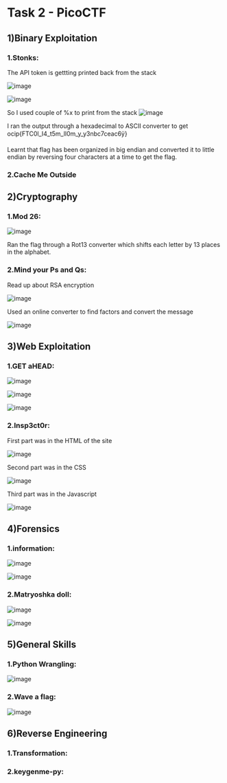 # Task 2 - PicoCTF

## 1)Binary Exploitation

### 1.Stonks:

The API token is gettting printed back from the stack

![image](https://user-images.githubusercontent.com/118385974/222921837-993033fe-a044-49af-b242-a27c97fb82e4.png)

![image](https://user-images.githubusercontent.com/118385974/222922022-247be00a-56ec-4ee2-bb1b-1ce6306f6386.png)

So I used couple of %x to print from the stack
![image](https://user-images.githubusercontent.com/118385974/222922152-0deca362-0813-4074-8826-8cd1527a2c7e.png)

I ran the output through a hexadecimal to ASCII converter to get ocip{FTC0l_I4_t5m_ll0m_y_y3nbc7ceac6ÿ}

Learnt that flag has been organized in big endian and converted it to little endian by reversing four characters at a time to get the flag.


### 2.Cache Me Outside

## 2)Cryptography

### 1.Mod 26:

![image](https://user-images.githubusercontent.com/118385974/222922387-d4753dba-ea6b-4f8d-8c97-ab7537b3dc1c.png)

Ran the flag through a Rot13 converter which shifts each letter by 13 places in the alphabet.


### 2.Mind your Ps and Qs:

Read up about RSA encryption 

![image](https://user-images.githubusercontent.com/118385974/222922659-7eed40bb-0ae8-4f8c-923f-21ff56d7a2c4.png)

Used an online converter to find factors and convert the message

![image](https://user-images.githubusercontent.com/118385974/222922645-5cc6c3b6-580b-4ca7-b22f-a274be0d20b1.png)


## 3)Web Exploitation

### 1.GET aHEAD:

![image](https://user-images.githubusercontent.com/118385974/222923332-20b24f59-4a78-48e7-a7f6-b13538cb1eb1.png)

![image](https://user-images.githubusercontent.com/118385974/222923413-b6574704-e0ba-4c51-8a09-9e6821a642d9.png)

![image](https://user-images.githubusercontent.com/118385974/222923348-dcd76b56-6bc6-45c0-86e2-506a96327c4d.png)


### 2.Insp3ct0r:

First part was in the HTML of the site

![image](https://user-images.githubusercontent.com/118385974/222923486-1fb59413-3393-43b1-a444-213696000fc2.png)

Second part was in the CSS 

![image](https://user-images.githubusercontent.com/118385974/222923510-3a67f32b-3841-44df-ad0f-da251ee0d94b.png)

Third part was in the Javascript

![image](https://user-images.githubusercontent.com/118385974/222923528-c569a72d-004f-4c3d-be3c-fdc19400ac1b.png)


## 4)Forensics

### 1.information:


![image](https://user-images.githubusercontent.com/118385974/222923606-58657c1e-79f2-470e-b946-2ac7eb54df1c.png)

![image](https://user-images.githubusercontent.com/118385974/222923638-8470d5fb-80b3-4442-b4c5-b6fb14b96e77.png)


### 2.Matryoshka doll:

![image](https://user-images.githubusercontent.com/118385974/222923664-f0073be9-266d-4b7b-b103-6304bedfa85f.png)


![image](https://user-images.githubusercontent.com/118385974/222923655-3215d7d4-d3fb-492a-aad3-f452c041fab6.png)


## 5)General Skills

### 1.Python Wrangling:

![image](https://user-images.githubusercontent.com/118385974/222923696-95e4f3e3-b6fc-4628-8aac-8f2ef6d1f965.png)


### 2.Wave a flag:

![image](https://user-images.githubusercontent.com/118385974/222923724-bc7f4aea-4d56-4910-8d05-d2bae1481acb.png)


## 6)Reverse Engineering

### 1.Transformation:


### 2.keygenme-py:
